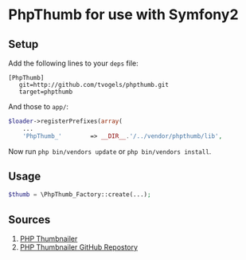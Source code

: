 PhpThumb for use with Symfony2
==============================

Setup
-----

Add the following lines to your `deps` file:

	[PhpThumb]
	   git=http://github.com/tvogels/phpthumb.git
	   target=phpthumb

And those to `app/`:

```php
$loader->registerPrefixes(array(
    ...
    'PhpThumb_'        => __DIR__.'/../vendor/phpthumb/lib',
```

Now run `php bin/vendors update` or `php bin/vendors install`.

Usage
-----

```php
$thumb = \PhpThumb_Factory::create(...);
```


Sources
-------

1. [PHP Thumbnailer](http://phpthumb.gxdlabs.com/)
2. [PHP Thumbnailer GitHub Repostory](https://github.com/masterexploder/PHPThumb)